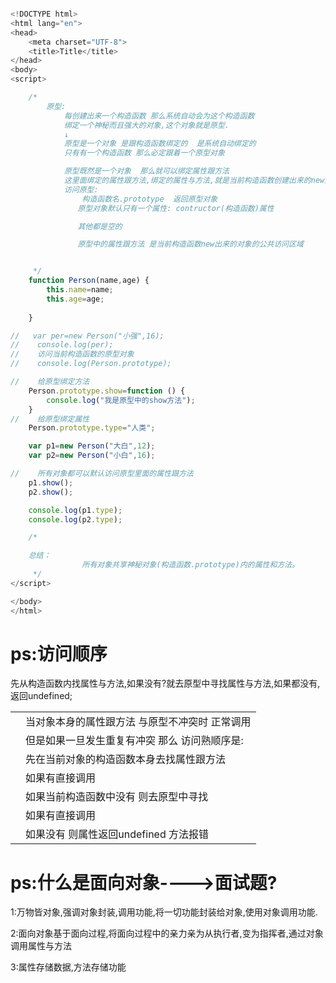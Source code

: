 ```javascript

<!DOCTYPE html>
<html lang="en">
<head>
    <meta charset="UTF-8">
    <title>Title</title>
</head>
<body>
<script>

    /*
        原型:
            每创建出来一个构造函数 那么系统自动会为这个构造函数
            绑定一个神秘而且强大的对象,这个对象就是原型.
            ↓
            原型是一个对象 是跟构造函数绑定的  是系统自动绑定的
            只有有一个构造函数 那么必定跟着一个原型对象

            原型既然是一个对象  那么就可以绑定属性跟方法
            这里面绑定的属性跟方法,绑定的属性与方法,就是当前构造函数创建出来的new对象的共有的
            访问原型:
                构造函数名.prototype  返回原型对象
               原型对象默认只有一个属性: contructor(构造函数)属性

               其他都是空的

               原型中的属性跟方法 是当前构造函数new出来的对象的公共访问区域


     */
    function Person(name,age) {
        this.name=name;
        this.age=age;
        
    }

//   var per=new Person("小强",16);
//    console.log(per);
//    访问当前构造函数的原型对象
//    console.log(Person.prototype);

//    给原型绑定方法
    Person.prototype.show=function () {
        console.log("我是原型中的show方法");
    }
//    给原型绑定属性
    Person.prototype.type="人类";

    var p1=new Person("大白",12);
    var p2=new Person("小白",16);

//    所有对象都可以默认访问原型里面的属性跟方法
    p1.show();
    p2.show();

    console.log(p1.type);
    console.log(p2.type);

    /*

    总结：
				所有对象共享神秘对象(构造函数.prototype)内的属性和方法。
     */
</script>

</body>
</html>
```

# ps:访问顺序

先从构造函数内找属性与方法,如果没有?就去原型中寻找属性与方法,如果都没有,返回undefined;

|      |                                                 |
| ---: | ----------------------------------------------- |
|      | 当对象本身的属性跟方法 与原型不冲突时  正常调用 |
|      | 但是如果一旦发生重复有冲突 那么  访问熟顺序是:  |
|      | 先在当前对象的构造函数本身去找属性跟方法        |
|      | 如果有直接调用                                  |
|      | 如果当前构造函数中没有  则去原型中寻找          |
|      | 如果有直接调用                                  |
|      | 如果没有  则属性返回undefined 方法报错          |

# ps:什么是面向对象---->面试题?

1:万物皆对象,强调对象封装,调用功能,将一切功能封装给对象,使用对象调用功能.

2:面向对象基于面向过程,将面向过程中的亲力亲为从执行者,变为指挥者,通过对象调用属性与方法

3:属性存储数据,方法存储功能

